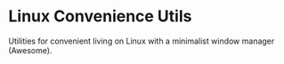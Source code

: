 # Linux Convenience Utils

Utilities for convenient living on Linux with a minimalist window manager
(Awesome).

